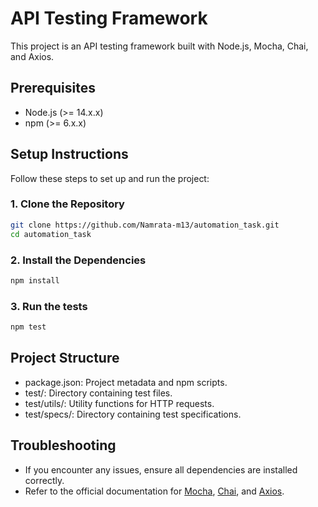 # API Testing Framework

This project is an API testing framework built with Node.js, Mocha, Chai, and Axios.

## Prerequisites

- Node.js (>= 14.x.x)
- npm (>= 6.x.x)

## Setup Instructions

Follow these steps to set up and run the project:

### 1. Clone the Repository

```bash
git clone https://github.com/Namrata-m13/automation_task.git
cd automation_task
```

### 2. Install the Dependencies
```bash
npm install
```
### 3. Run the tests
```bash
npm test
```

## Project Structure
- package.json: Project metadata and npm scripts.
- test/: Directory containing test files.
- test/utils/: Utility functions for HTTP requests.
- test/specs/: Directory containing test specifications.

## Troubleshooting
- If you encounter any issues, ensure all dependencies are installed correctly.
- Refer to the official documentation for [Mocha](https://mochajs.org/), [Chai](https://www.chaijs.com/), and [Axios](https://axios-http.com/).
